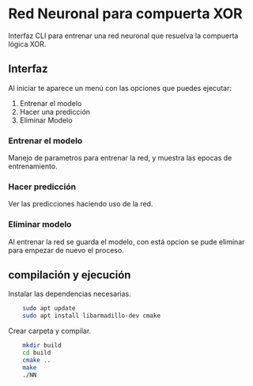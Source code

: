 # Red Neuronal para compuerta XOR

Interfaz CLI para entrenar una red neuronal que resuelva la compuerta lógica XOR.

## Interfaz

Al iniciar te aparece un menú con las opciones que puedes ejecutar:

1. Entrenar el modelo
2. Hacer una predicción
3. Eliminar Modelo

### Entrenar el modelo

Manejo de parametros para entrenar la red, y muestra las epocas de entrenamiento.

### Hacer predicción

Ver las predicciones haciendo uso de la red.

### Eliminar modelo

Al entrenar la red se guarda el modelo, con está opcion se pude eliminar para empezar de nuevo el proceso.

## compilación y ejecución

Instalar las dependencias necesarias.

```bash
    sudo apt update
    sudo apt install libarmadillo-dev cmake
```

Crear carpeta y compilar.

```bash
    mkdir build
    cd build
    cmake ..
    make
    ./NN
```
